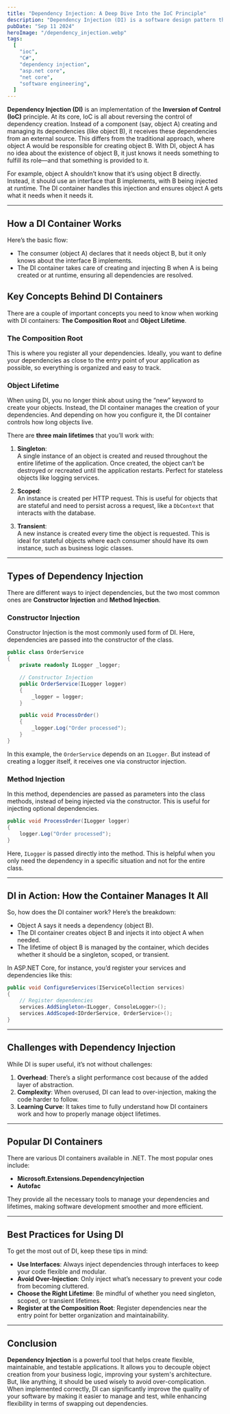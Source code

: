 ```yaml
---
title: "Dependency Injection: A Deep Dive Into the IoC Principle"
description: "Dependency Injection (DI) is a software design pattern that plays a crucial role in improving the flexibility and testability of modern applications. As a specific implementation of the broader Inversion of Control (IoC) principle, DI allows objects to receive their dependencies from external sources rather than creating them internally..."
pubDate: "Sep 11 2024"
heroImage: "/dependency_injection.webp"
tags:
  [
    "ioc",
    "C#",
    "dependency injection",
    "asp.net core",
    "net core",
    "software engineering",
  ]
---
```


**Dependency Injection (DI)** is an implementation of the **Inversion of Control (IoC)** principle. At its core, IoC is all about reversing the control of dependency creation. Instead of a component (say, object A) creating and managing its dependencies (like object B), it receives these dependencies from an external source. This differs from the traditional approach, where object A would be responsible for creating object B. With DI, object A has no idea about the existence of object B, it just knows it needs something to fulfill its role—and that something is provided to it.

For example, object A shouldn’t know that it’s using object B directly. Instead, it should use an interface that B implements, with B being injected at runtime. The DI container handles this injection and ensures object A gets what it needs when it needs it.

---

## How a DI Container Works

Here’s the basic flow:

- The consumer (object A) declares that it needs object B, but it only knows about the interface B implements.
- The DI container takes care of creating and injecting B when A is being created or at runtime, ensuring all dependencies are resolved.

## Key Concepts Behind DI Containers

There are a couple of important concepts you need to know when working with DI containers: **The Composition Root** and **Object Lifetime**.

### The Composition Root

This is where you register all your dependencies. Ideally, you want to define your dependencies as close to the entry point of your application as possible, so everything is organized and easy to track.

### Object Lifetime

When using DI, you no longer think about using the “new” keyword to create your objects. Instead, the DI container manages the creation of your dependencies. And depending on how you configure it, the DI container controls how long objects live.

There are **three main lifetimes** that you’ll work with:

1. **Singleton**:  
   A single instance of an object is created and reused throughout the entire lifetime of the application. Once created, the object can’t be destroyed or recreated until the application restarts. Perfect for stateless objects like logging services.

2. **Scoped**:  
   An instance is created per HTTP request. This is useful for objects that are stateful and need to persist across a request, like a `DbContext` that interacts with the database.

3. **Transient**:  
   A new instance is created every time the object is requested. This is ideal for stateful objects where each consumer should have its own instance, such as business logic classes.

---

## Types of Dependency Injection

There are different ways to inject dependencies, but the two most common ones are **Constructor Injection** and **Method Injection**.

### Constructor Injection

Constructor Injection is the most commonly used form of DI. Here, dependencies are passed into the constructor of the class.

```csharp
public class OrderService
{
    private readonly ILogger _logger;

    // Constructor Injection
    public OrderService(ILogger logger)
    {
        _logger = logger;
    }

    public void ProcessOrder()
    {
        _logger.Log("Order processed");
    }
}
```

In this example, the `OrderService` depends on an `ILogger`. But instead of creating a logger itself, it receives one via constructor injection.

### Method Injection

In this method, dependencies are passed as parameters into the class methods, instead of being injected via the constructor. This is useful for injecting optional dependencies.

```csharp
public void ProcessOrder(ILogger logger)
{
    logger.Log("Order processed");
}
```

Here, `ILogger` is passed directly into the method. This is helpful when you only need the dependency in a specific situation and not for the entire class.

---

## DI in Action: How the Container Manages It All

So, how does the DI container work? Here’s the breakdown:

- Object A says it needs a dependency (object B).
- The DI container creates object B and injects it into object A when needed.
- The lifetime of object B is managed by the container, which decides whether it should be a singleton, scoped, or transient.

In ASP.NET Core, for instance, you’d register your services and dependencies like this:

```csharp
public void ConfigureServices(IServiceCollection services)
{
    // Register dependencies
    services.AddSingleton<ILogger, ConsoleLogger>();
    services.AddScoped<IOrderService, OrderService>();
}
```

---

## Challenges with Dependency Injection

While DI is super useful, it’s not without challenges:

1. **Overhead**: There’s a slight performance cost because of the added layer of abstraction.
2. **Complexity**: When overused, DI can lead to over-injection, making the code harder to follow.
3. **Learning Curve**: It takes time to fully understand how DI containers work and how to properly manage object lifetimes.

---

## Popular DI Containers

There are various DI containers available in .NET. The most popular ones include:

- **Microsoft.Extensions.DependencyInjection**
- **Autofac**

They provide all the necessary tools to manage your dependencies and lifetimes, making software development smoother and more efficient.

---

## Best Practices for Using DI

To get the most out of DI, keep these tips in mind:

- **Use Interfaces**: Always inject dependencies through interfaces to keep your code flexible and modular.
- **Avoid Over-Injection**: Only inject what’s necessary to prevent your code from becoming cluttered.
- **Choose the Right Lifetime**: Be mindful of whether you need singleton, scoped, or transient lifetimes.
- **Register at the Composition Root**: Register dependencies near the entry point for better organization and maintainability.

---

## Conclusion

**Dependency Injection** is a powerful tool that helps create flexible, maintainable, and testable applications. It allows you to decouple object creation from your business logic, improving your system's architecture. But, like anything, it should be used wisely to avoid over-complication. When implemented correctly, DI can significantly improve the quality of your software by making it easier to manage and test, while enhancing flexibility in terms of swapping out dependencies.
